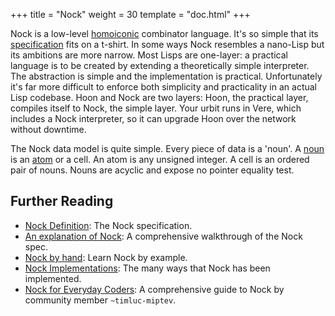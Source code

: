 +++
title = "Nock"
weight = 30
template = "doc.html"
+++


Nock is a low-level [homoiconic](https://en.wikipedia.org/wiki/Homoiconicity)
combinator language.  It's so simple that its [specification](/docs/nock/definition)
fits on a t-shirt.  In some ways Nock resembles a nano-Lisp but its ambitions
are more narrow.  Most Lisps are one-layer: a practical language is to be
created by extending a theoretically simple interpreter.  The abstraction is
simple and the implementation is practical.  Unfortunately it's far more difficult
to enforce both simplicity and practicality in an actual Lisp codebase.  Hoon
and Nock are two layers: Hoon, the practical layer, compiles itself to Nock, the
simple layer.  Your urbit runs in Vere, which includes a Nock interpreter, so it
can upgrade Hoon over the network without downtime.

The Nock data model is quite simple.  Every piece of data is a 'noun'.  A [noun](/reference/glossary/noun/)
is an [atom](/reference/glossary/atom/) or a cell.  An atom is any unsigned integer.  A cell is an ordered
pair of nouns.  Nouns are acyclic and expose no pointer equality test.

## Further Reading

* [Nock Definition](/docs/nock/definition): The Nock specification.
* [An explanation of Nock](/docs/nock/explanation): A comprehensive
  walkthrough of the Nock spec.
* [Nock by hand](/docs/nock/example): Learn Nock by example.
* [Nock Implementations](/docs/nock/implementations): The many ways that
  Nock has been implemented.
* [Nock for Everyday Coders](https://blog.timlucmiptev.space/part1.html): A
  comprehensive guide to Nock by community member `~timluc-miptev`.


